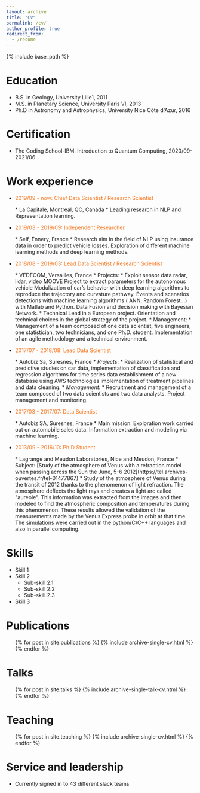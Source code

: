 ```yaml
---
layout: archive
title: "CV"
permalink: /cv/
author_profile: true
redirect_from:
  - /resume
---
```


{% include base_path %}

Education
======
* B.S. in Geology, University Lille1, 2011
* M.S. in Planetary Science, University Paris VI, 2013
* Ph.D in Astronomy and Astrophysics, University Nice Côte d'Azur, 2016

Certification
======

* The Coding School-IBM: Introduction to Quantum Computing, 2020/09-2021/06

Work experience
======
* <p style="color:#F87217">2019/09 - now: Chief Data Scientist / Research Scientist</p>
  * La Capitale, Montreal, QC, Canada
  * Leading research in NLP and Representation learning.  

* <p style="color:#F87217">2019/03 - 2019/09: Independent Researcher</p>
  * Self, Ennery, France
  * Research aim in the field of NLP using insurance data in order to predict vehicle losses. Exploration of different machine learning methods and deep learning methods. 

* <p style="color:#F87217">2018/08 - 2019/03: Lead Data Scientist / Research Scientist</p>
  * VEDECOM, Versailles, France
  * Projects:
    * Exploit sensor data radar, lidar, video MOOVE Project to extract parameters for the autonomous vehicle Modulization of car’s behavior with deep learning algorithms to reproduce the trajectory and curvature pathway. Events and scenarios detections with machine learning algorithms ( ANN, Random Forest...) with Matlab and Python. Data Fusion and decision making with Bayesian Network.
    * Technical Lead in a European project. Orientation and technical choices in the global strategy of the project.
  * Management:
      * Management of a team composed of one data scientist, five engineers, one statistician, two technicians, and one Ph.D. student. Implementation of an agile methodology and a technical environment.
    
* <p style="color:#F87217">2017/07 - 2018/08: Lead Data Scientist</p> 
  * Autobiz Sa, Suresnes, France
  * <i>Projects</i>:
    * Realization of statistical and predictive studies on car data, implementation of classification and regression algorithms for time series data establishment of a new database using AWS technologies implementation of treatment pipelines and data cleaning.
  * <i>Management</i>:
    * Recruitment and management of a team composed of two data scientists and two data analysts. Project management and monitoring. 

* <p style="color:#F87217">2017/03 - 2017/07: Data Scientist</p>
  * Autobiz SA, Suresnes, France
  * Main mission: Exploration work carried out on automobile sales data. Information extraction and modeling via machine learning.   

* <p style="color:#F87217">2013/09 - 2016/10: Ph.D Student</p>
  * Lagrange and Meudon Laboratories, Nice and Meudon, France
  * Subject: [Study of the atmosphere of Venus with a refraction model when passing across the Sun the June, 5-6 2012](https://tel.archives-ouvertes.fr/tel-01477867)
  * Study of the atmosphere of Venus during the transit of 2012 thanks to the phenomenon of light refraction. The atmosphere deflects the light rays and creates a light arc called "aureole". This information was extracted from the images and then modeled to find the atmospheric composition and temperatures during this phenomenon. These results allowed the validation of the measurements made by the Venus Express probe in orbit at that time. The simulations were carried out in the python/C/C++ languages and also in parallel computing. 

  
Skills
======
* Skill 1
* Skill 2
  * Sub-skill 2.1
  * Sub-skill 2.2
  * Sub-skill 2.3
* Skill 3

Publications
======
  <ul>{% for post in site.publications %}
    {% include archive-single-cv.html %}
  {% endfor %}</ul>
  
Talks
======
  <ul>{% for post in site.talks %}
    {% include archive-single-talk-cv.html %}
  {% endfor %}</ul>
  
Teaching
======
  <ul>{% for post in site.teaching %}
    {% include archive-single-cv.html %}
  {% endfor %}</ul>
  
Service and leadership
======
* Currently signed in to 43 different slack teams
